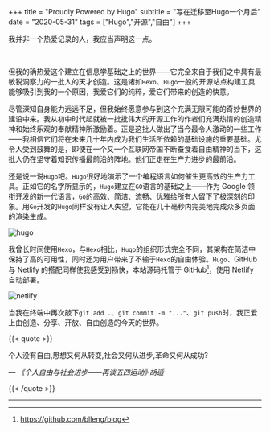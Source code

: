 +++
title = "Proudly Powered by Hugo"
subtitle = "写在迁移至Hugo一个月后"
date = "2020-05-31"
tags = ["Hugo","开源","自由"]
+++

我并非一个热爱记录的人，我应当声明这一点。

<!--more-->
<br>

但我的确热爱这个建立在信息学基础之上的世界——它完全来自于我们之中具有最敏锐洞察力的一批人的天才创造。这是诸如`Hexo`、`Hugo`一般的开源站点构建工具能够吸引到我的一个原因，我爱它们的纯粹，爱它们带来的创造的快意。

尽管深知自身能力远远不足，但我始终愿意参与到这个充满无限可能的奇妙世界的建设中来。我从初中时代起就被一批批伟大的开源工作的作者们充满热情的创造精神和始终乐观的奉献精神所激励着。正是这批人做出了当今最令人激动的一些工作——我相信它们将在未来几十年内成为我们生活所依赖的基础设施的重要基础。尤令人受到鼓舞的是，即使在一个又一个互联网帝国不断蚕食着自由精神的当下，这批人仍在坚守着知识传播最前沿的阵地。他们正走在生产力进步的最前沿。

还是说一说`Hugo`吧。`Hugo`很好地演示了一个编程语言如何催生更高效的生产力工具。正如它的名字所显示的，`Hugo`建立在`GO`语言的基础之上——作为 Google 领衔开发的新一代语言，`Go`的高效、简洁、流畅、优雅给所有人留下了极深刻的印象。用`Go`开发的`Hugo`同样没有让人失望，它能在几十毫秒内完美地完成众多页面的渲染生成。

![hugo](https://cdn.jsdelivr.net/gh/blleng/images@master/upload/hugo.png "Hugo是一款极速的网站生成框架")

我曾长时间使用`Hexo`，与`Hexo`相比，`Hugo`的组织形式完全不同，其架构在简洁中保持了高的可用性，同时还为用户带来了不输于`Hexo`的自由体验。`Hugo`、GitHub 与 Netlify 的搭配同样使我感受到畅快，本站源码托管于 GitHub[^1]，使用 Netlify 自动部署。

![netlify](https://cdn.jsdelivr.net/gh/blleng/images@master/upload/netlify.png "本站在Netlify的生产记录")

当我在终端中再次敲下`git add .`、`git commit -m "..."`、`git push`时，我正爱上由创造、分享、开放、自由创造的今天的世界。

{{< quote >}}

个人没有自由,思想又何从转变,社会又何从进步,革命又何从成功?

*— 《个人自由与社会进步——再谈五四运动》·胡适*

{{< /quote >}}

---
[^1]:https://github.com/blleng/blog
